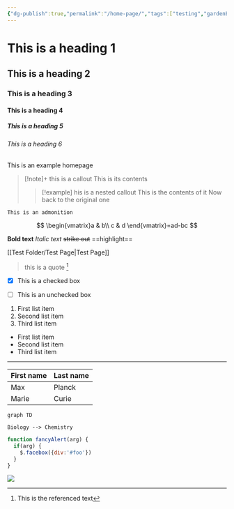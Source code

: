 ```yaml
---
{"dg-publish":true,"permalink":"/home-page/","tags":["testing","gardenEntry","gardenEntry","gardenEntry","gardenEntry"]}
---
```




# This is a heading 1
## This is a heading 2
### This is a heading 3
#### This is a heading 4
##### This is a heading 5
###### This is a heading 6


This is an example homepage

>[!note]+ this is a callout
>This is its contents
>>[!example] his is a nested callout
>>This is the contents of it
>Now back to the original one

```ad-note
This is an admonition
```


$$
\begin{vmatrix}a & b\\
c & d
\end{vmatrix}=ad-bc
$$

**Bold text**
*Italic text*
~~strike out~~
==highlight==

[[Test Folder/Test Page\|Test Page]]

> this is a quote [^1]

- [x] This is a checked box
- [ ] This is an unchecked box


1. First list item
2. Second list item
3. Third list item


- First list item
- Second list item
- Third list item
---


| First name | Last name |
| ---------- | --------- |
| Max        | Planck    |
| Marie      | Curie     |


```mermaid
graph TD

Biology --> Chemistry
```


```js
function fancyAlert(arg) {
  if(arg) {
    $.facebox({div:'#foo'})
  }
}
```


![](https://www.youtube.com/watch?v=NnTvZWp5Q7o)


[^1]: This is the referenced text